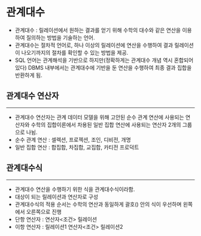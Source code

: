관계대수
=====
+ 관계대수 : 릴레이션에서 원하는 결과를 얻기 위해 수학의 대수와 같은 연산을 이용하여 질의하는 방법을 기술하는 언어.
+ 관계대수는 절차적 언어로, 하나 이상의 릴레이션에 연산을 수행하여 결과 릴레이션이 나오기까지의 절차를 확인할 수 있는 방법을 제공.
+ SQL 언어는 관계해석을 기반으로 하지만(정확하게는 관계대수 개념 역시 혼합되어 있다) DBMS 내부에서는 관계대수에 기반을 둔 연산을 수행하여 최종 결과 집합을 반환하게 됨.

## 관계대수 연산자
---
+ 관계대수 연산자는 관계 데이터 모델을 위해 고안된 순수 관계 연산에 사용되는 연산자와 수학의 집합이론에서 차용된 일반 집합 연산에 사용되는 연산자 2개의 그룹으로 나뉨.
+ 순수 관계 연산 : 셀렉션, 프로젝션, 조인, 디비전, 개명
+ 일반 집합 연산 : 합집합, 차집합, 교집합, 카티전 프로덕트  

## 관계대수식
---
+ 관계대수 연산을 수행하기 위한 식을 관계대수식이라함.
+ 대상이 되는 릴레이션과 연산자로 구성
+ 관계대수식의 적용 순서는 수학의 연산과 동일하게 괄호() 안의 식이 우선하며 왼쪽에서 오른쪽으로 진행
+ 단항 연산자 : 연산자<조건> 릴레이션
+ 이항 연산자 : 릴레이션1 연산자<조건> 릴레이션2